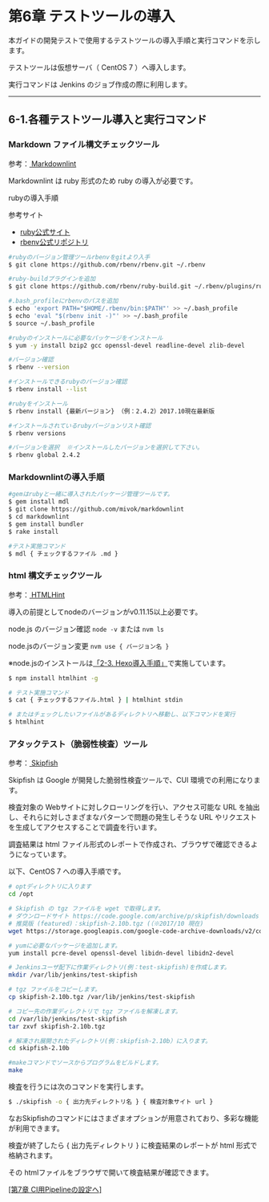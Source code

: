 # 第6章 テストツールの導入

本ガイドの開発テストで使用するテストツールの導入手順と実行コマンドを示します。

テストツールは仮想サーバ（ CentOS 7 ）へ導入します。

実行コマンドは Jenkins のジョブ作成の際に利用します。

-----------------------------------------------------------------------------------------------

## 6-1.各種テストツール導入と実行コマンド

### Markdown ファイル構文チェックツール

参考：[ Markdownlint ](https://github.com/mivok/markdownlint)

Markdownlint は ruby 形式のため ruby の導入が必要です。

rubyの導入手順  

参考サイト
  - [ruby公式サイト](https://www.ruby-lang.org)
  - [rbenv公式リポジトリ](https://github.com/rbenv/rbenv)


```bash
#rubyのバージョン管理ツールrbenvをgitより入手
$ git clone https://github.com/rbenv/rbenv.git ~/.rbenv

#ruby-buildプラグインを追加
$ git clone https://github.com/rbenv/ruby-build.git ~/.rbenv/plugins/ruby-build

#.bash_profileにrbenvのパスを追加
$ echo 'export PATH="$HOME/.rbenv/bin:$PATH"' >> ~/.bash_profile
$ echo 'eval "$(rbenv init -)"' >> ~/.bash_profile
$ source ~/.bash_profile

#rubyのインストールに必要なパッケージをインストール
$ yum -y install bzip2 gcc openssl-devel readline-devel zlib-devel

#バージョン確認
$ rbenv --version

#インストールできるrubyのバージョン確認
$ rbenv install --list

#rubyをインストール
$ rbenv install {最新バージョン} （例：2.4.2）2017.10現在最新版

#インストールされているrubyバージョンリスト確認
$ rbenv versions

#バージョンを選択  ※インストールしたバージョンを選択して下さい。
$ rbenv global 2.4.2
```

### Markdownlintの導入手順

```bash
#gemはrubyと一緒に導入されたパッケージ管理ツールです。
$ gem install mdl
$ git clone https://github.com/mivok/markdownlint
$ cd markdownlint
$ gem install bundler
$ rake install

#テスト実施コマンド
$ mdl { チェックするファイル .md }
```

### html 構文チェックツール

参考：[ HTMLHint ](http://htmlhint.com/)

導入の前提としてnodeのバージョンがv0.11.15以上必要です。

node.js のバージョン確認
`node -v` または `nvm ls`

node.jsのバージョン変更
`nvm use { バージョン名 }`

※node.jsのインストールは[「2-3. Hexo導入手順」](ci-server.md)で実施しています。

```bash
$ npm install htmlhint -g

# テスト実施コマンド
$ cat { チェックするファイル.html } | htmlhint stdin

# またはチェックしたいファイルがあるディレクトリへ移動し、以下コマンドを実行
$ htmlhint
```

### アタックテスト（脆弱性検査）ツール

参考：[ Skipfish ](https://code.google.com/archive/p/skipfish/wikis/SkipfishDoc.wiki)

Skipfish は Google が開発した脆弱性検査ツールで、CUI 環境での利用になります。

検査対象の Webサイトに対しクローリングを行い、アクセス可能な URL を抽出し、それらに対しさまざまなパターンで問題の発生しそうな URL やリクエストを生成してアクセスすることで調査を行います。

調査結果は html ファイル形式のレポートで作成され、ブラウザで確認できるようになっています。

以下、CentOS 7 への導入手順です。

```bash
# optディレクトリに入ります
cd /opt

# Skipfish の tgz ファイルを wget で取得します。
# ダウンロードサイト https://code.google.com/archive/p/skipfish/downloads
# 推奨版 (featured)：skipfish-2.10b.tgz (（※2017/10 現在)
wget https://storage.googleapis.com/google-code-archive-downloads/v2/code.google.com/skipfish/skipfish-2.10b.tgz

# yumに必要なパッケージを追加します。
yum install pcre-devel openssl-devel libidn-devel libidn2-devel

# Jenkinsユーザ配下に作業ディレクトリ(例：test-skipfish)を作成します。
mkdir /var/lib/jenkins/test-skipfish

# tgz ファイルをコピーします。
cp skipfish-2.10b.tgz /var/lib/jenkins/test-skipfish

# コピー先の作業ディレクトリで tgz ファイルを解凍します。
cd /var/lib/jenkins/test-skipfish
tar zxvf skipfish-2.10b.tgz

# 解凍され展開されたディレクトリ(例：skipfish-2.10b）に入ります。
cd skipfish-2.10b

#makeコマンドでソースからプログラムをビルドします。
make
```

検査を行うには次のコマンドを実行します。

```bash
$ ./skipfish -o { 出力先ディレクトリ名 } { 検査対象サイト url }
```

なおSkipfishのコマンドにはさまざまオプションが用意されており、多彩な機能が利用できます。

検査が終了したら { 出力先ディレクトリ } に検査結果のレポートが html 形式で格納されます。

その htmlファイルをブラウザで開いて検査結果が確認できます。

[[第7章 CI用Pipelineの設定へ]](pipeline.md)
